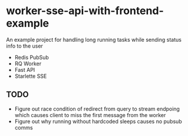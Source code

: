 # worker-sse-api-with-frontend-example

An example project for handling long running tasks while sending status info to the user

- Redis PubSub
- RQ Worker
- Fast API
- Starlette SSE

## TODO

- Figure out race condition of redirect from query to stream endpoing which causes client to miss the first message from the worker
- Figure out why running without hardcoded sleeps causes no pubsub comms